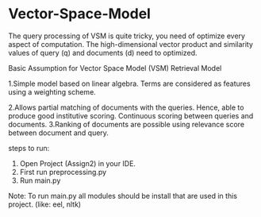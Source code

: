 # Vector-Space-Model

The query processing of VSM is quite tricky, you need of optimize every aspect of computation. 
The high-dimensional vector product and similarity values of query (q) and documents (d) need to 
optimized. 

Basic Assumption for Vector Space Model (VSM) Retrieval Model 

1.Simple model based on linear algebra. Terms are considered as features using a weighting 
scheme. 

2.Allows partial matching of documents with the queries. Hence, able to produce good institutive 
scoring. Continuous scoring between queries and documents. 
3.Ranking of documents are possible using relevance score between document and query. 


steps to run:
1) Open Project (Assign2) in your IDE.
2) First run preprocessing.py
3) Run main.py

Note: To run main.py all modules should be install that are used in this project.
(like: eel, nltk)
